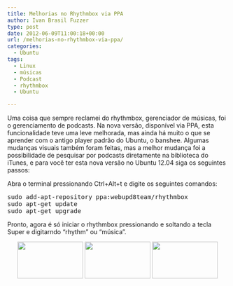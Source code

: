 ```yaml
---
title: Melhorias no Rhythmbox via PPA
author: Ivan Brasil Fuzzer
type: post
date: 2012-06-09T11:00:18+00:00
url: /melhorias-no-rhythmbox-via-ppa/
categories:
  - Ubuntu
tags:
  - Linux
  - músicas
  - Podcast
  - rhythmbox
  - Ubuntu

---
```

Uma coisa que sempre reclamei do rhythmbox, gerenciador de músicas, foi o gerenciamento de podcasts. Na nova versão, disponível via PPA, esta funcionalidade teve uma leve melhorada, mas ainda há muito o que se aprender com o antigo player padrão do Ubuntu, o banshee. Algumas mudanças visuais também foram feitas, mas a melhor mudança foi a possibilidade de pesquisar por podcasts diretamente na biblioteca do iTunes, e para você ter esta nova versão no Ubuntu 12.04 siga os seguintes passos:

Abra o terminal pressionando Ctrl+Alt+t e digite os seguintes comandos:

<pre class="brush:shell">sudo add-apt-repository ppa:webupd8team/rhythmbox
sudo apt-get update
sudo apt-get upgrade</pre>

Pronto, agora é só iniciar o rhythmbox pressionando e soltando a tecla Super e digitarndo &#8220;rhythm&#8221; ou &#8220;música&#8221;.

<p style="text-align: center;">
  <a href="http://www.ubuntero.com.br/wp-content/uploads/2012/06/Captura-de-tela-de-2012-06-08-090511.png"><img class="alignnone size-thumbnail wp-image-3610" title="Rhythmbox" src="http://www.ubuntero.com.br/wp-content/uploads/2012/06/Captura-de-tela-de-2012-06-08-090511-150x84.png" alt="" width="150" height="84" /></a> <a href="http://www.ubuntero.com.br/wp-content/uploads/2012/06/Captura-de-tela-de-2012-06-08-090603.png"><img class="alignnone size-thumbnail wp-image-3611" title="Rhythmbox" src="http://www.ubuntero.com.br/wp-content/uploads/2012/06/Captura-de-tela-de-2012-06-08-090603-150x84.png" alt="" width="150" height="84" /></a> <a href="http://www.ubuntero.com.br/wp-content/uploads/2012/06/Captura-de-tela-de-2012-06-08-090633.png"><img class="alignnone size-thumbnail wp-image-3612" title="Rhythmbox" src="http://www.ubuntero.com.br/wp-content/uploads/2012/06/Captura-de-tela-de-2012-06-08-090633-150x84.png" alt="" width="150" height="84" /></a>
</p>
